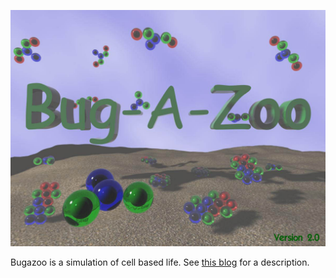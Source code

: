 ![](src/main/resources/bugazoo/image/bugazoo.jpg)

Bugazoo is a simulation of cell based life. See [this blog](https://blog.studioblueplanet.net/?page_id=184) for a description.

